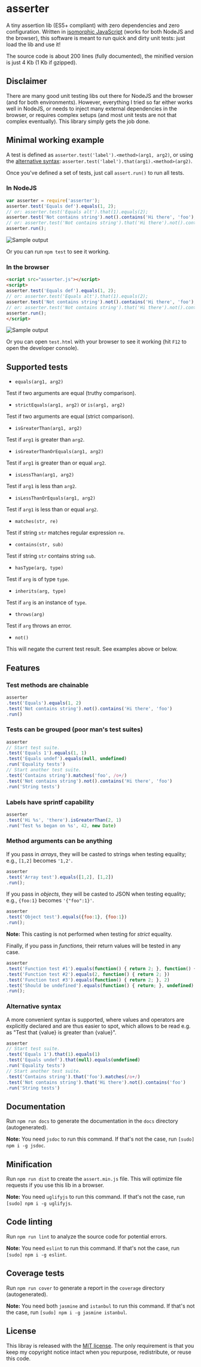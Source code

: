 # asserter

A tiny assertion lib (ES5+ compliant) with zero dependencies and zero configuration.
Written in [isomorphic JavaScript](https://en.wikipedia.org/wiki/Isomorphic_JavaScript)
(works for both NodeJS and the browser),
this software is meant to run quick and dirty unit tests: just load the lib and use it!

The source code is about 200 lines (fully documented),
the minified version is just 4 Kb (1 Kb if gzipped).

## Disclaimer

There are many good unit testing libs out there for NodeJS and the browser (and for both environments).
However, everything I tried so far either works well in NodeJS,
or needs to inject many external dependencies in the browser,
or requires complex setups (and most unit tests are not that complex eventually).
This library simply gets the job done.

## Minimal working example

A test is defined as `asserter.test('label').<method>(arg1, arg2)`,
or using the [alternative syntax](#alternative-syntax):
`asserter.test('label').that(arg1).<method>(arg2)`.

Once you've defined a set of tests, just call `assert.run()` to run all tests.

### In NodeJS

```js
var asserter = require('asserter');
asserter.test('Equals def').equals(1, 2);
// or: asserter.test('Equals alt').that(1).equals(2);
asserter.test('Not contains string').not().contains('Hi there', 'foo');
// or: asserter.test('Not contains string').that('Hi there').not().contains('foo');
asserter.run();
```

![Sample output](sample-node.png?raw=true)

Or you can run `npm test` to see it working.

### In the browser

```html
<script src="asserter.js"></script>
<script>
asserter.test('Equals def').equals(1, 2);
// or: asserter.test('Equals alt').that(1).equals(2);
asserter.test('Not contains string').not().contains('Hi there', 'foo');
// or: asserter.test('Not contains string').that('Hi there').not().contains('foo');
asserter.run();
</script>
```

![Sample output](sample-browser.png?raw=true)

Or you can open `test.html` with your browser to see it working (hit `F12` to open the developer console).

## Supported tests

* `equals(arg1, arg2)`

Test if two arguments are equal (truthy comparison).

* `strictEquals(arg1, arg2)` or `is(arg1, arg2)`

Test if two arguments are equal (strict comparison).

* `isGreaterThan(arg1, arg2)`

Test if `arg1` is greater than `arg2`.

* `isGreaterThanOrEquals(arg1, arg2)`

Test if `arg1` is greater than or equal `arg2`.

* `isLessThan(arg1, arg2)`

Test if `arg1` is less than `arg2`.

* `isLessThanOrEquals(arg1, arg2)`

Test if `arg1` is less than or equal `arg2`.

* `matches(str, re)`

Test if string `str` matches regular expression `re`.

* `contains(str, sub)`

Test if string `str` contains string `sub`.

* `hasType(arg, type)`

Test if `arg` is of type `type`.

* `inherits(arg, type)`

Test if `arg` is an instance of `type`.

* `throws(arg)`

Test if `arg` throws an error.

* `not()`

This will negate the current test result.
See examples above or below.

## Features

### Test methods are chainable

```js
asserter
.test('Equals').equals(1, 2)
.test('Not contains string').not().contains('Hi there', 'foo')
.run()
```

### Tests can be grouped (poor man's test suites)

```js
asserter
// Start test suite.
.test('Equals 1').equals(1, 1)
.test('Equals undef').equals(null, undefined)
.run('Equality tests')
// Start another test suite.
.test('Contains string').matches('foo', /o+/)
.test('Not contains string').not().contains('Hi there', 'foo')
.run('String tests')
```

### Labels have sprintf capability

```js
asserter
.test('Hi %s', 'there').isGreaterThan(2, 1)
.run('Test %s began on %s', 42, new Date)
```

### Method arguments can be anything

If you pass in *arrays*, they will be casted to strings when testing equality; e.g., `[1,2]` becomes `'1,2'`.
```js
asserter
.test('Array test').equals([1,2], [1,2])
.run();
```

If you pass in *objects*, they will be casted to JSON when testing equality; e.g., `{foo:1}` becomes `'{"foo":1}'`.
```js
asserter
.test('Object test').equals({foo:1}, {foo:1})
.run();
```

**Note:** This casting is not performed when testing for *strict* equality.

Finally, if you pass in *functions*, their return values will be tested in any case.
```js
asserter
.test('Function test #1').equals(function() { return 2; }, function() { return 2; })
.test('Function test #2').equals(2, function() { return 2; })
.test('Function test #3').equals(function() { return 2; }, 2)
.test('Should be undefined').equals(function() { return; }, undefined)
.run();
```

### Alternative syntax

A more convenient syntax is supported, where values and operators are explicitly declared and are thus easier to spot,
which allows to be read e.g. as "Test that {value} is greater than {value}".

```js
asserter
// Start test suite.
.test('Equals 1').that(1).equals(1)
.test('Equals undef').that(null).equals(undefined)
.run('Equality tests')
// Start another test suite.
.test('Contains string').that('foo').matches(/o+/)
.test('Not contains string').that('Hi there').not().contains('foo')
.run('String tests')
```

## Documentation

Run `npm run docs` to generate the documentation in the `docs` directory (autogenerated).

**Note:** You need `jsdoc` to run this command. If that's not the case, run `[sudo] npm i -g jsdoc`.

## Minification

Run `npm run dist` to create the `assert.min.js` file.
This will optimize file requests if you use this lib in a browser.

**Note:** You need `uglifyjs` to run this command. If that's not the case, run `[sudo] npm i -g uglifyjs`.

## Code linting

Run `npm run lint` to analyze the source code for potential errors.

**Note:** You need `eslint` to run this command. If that's not the case, run `[sudo] npm i -g eslint`.

## Coverage tests

Run `npm run cover` to generate a report in the `coverage` directory (autogenerated).

**Note:** You need both `jasmine` and `istanbul` to run this command. If that's not the case, run `[sudo] npm i -g jasmine istanbul`.


## License

This libray is released with the [MIT license](LICENSE).
The only requirement is that you keep my copyright notice intact when you repurpose, redistribute, or reuse this code.
